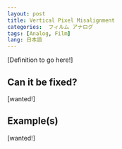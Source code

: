 ```yaml
---
layout: post
title: Vertical Pixel Misalignment
categories:  フィルム アナログ  
tags: [Analog, Film]
lang: 日本語
---
```


[Definition to go here!]

## Can it be fixed?

[wanted!]

## Example(s)

[wanted!]

